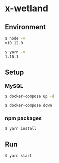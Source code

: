 # x-wetland

## Environment

```bash
$ node -v
v10.12.0

$ yarn -v
1.10.1
```

## Setup

### MySQL

```bash
$ docker-compose up -d
```

```bash
$ docker-compose down
```

### npm packages

```bash
$ yarn install
```

## Run

```bash
$ yarn start
```
